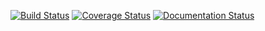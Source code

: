 [![Build Status](https://travis-ci.org/stevencooks/pycool.svg?branch=writing)](https://travis-ci.org/stevencooks/pycool)
[![Coverage Status](https://coveralls.io/repos/github/stevencooks/pycool/badge.svg?branch=writing)](https://coveralls.io/github/stevencooks/pycool?branch=writing)
[![Documentation Status](https://readthedocs.org/projects/pycool/badge/?version=writing)](http://pycool.readthedocs.io/en/latest/?badge=writing)
